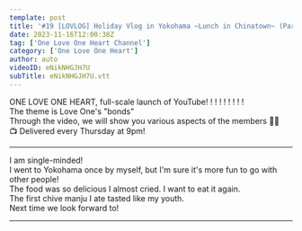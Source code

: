 ```yaml
---
template: post
title: '#19 [LOVLOG] Holiday Vlog in Yokohama ~Lunch in Chinatown~ (Part 1)'
date: 2023-11-16T12:00:38Z
tag: ['One Love One Heart Channel']
category: ['One Love One Heart']
author: auto 
videoID: eNikNHGJH7U
subTitle: eNikNHGJH7U.vtt
---
```

ONE LOVE ONE HEART, full-scale launch of YouTube! ! ! ! ! ! ! ! !  
The theme is Love One's "bonds"  
Through the video, we will show you various aspects of the members 🫶🏼  
📺 Delivered every Thursday at 9pm!

----------

I am single-minded!  
I went to Yokohama once by myself, but I'm sure it's more fun to go with other people!  
The food was so delicious I almost cried. I want to eat it again.  
The first chive manju I ate tasted like my youth.  
Next time we look forward to!  

----------
